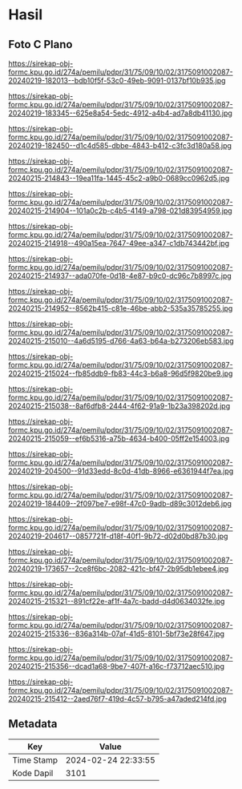 # Hasil

## Foto C Plano

https://sirekap-obj-formc.kpu.go.id/274a/pemilu/pdpr/31/75/09/10/02/3175091002087-20240219-182013--bdb10f5f-53c0-49eb-9091-0137bf10b935.jpg

https://sirekap-obj-formc.kpu.go.id/274a/pemilu/pdpr/31/75/09/10/02/3175091002087-20240219-183345--625e8a54-5edc-4912-a4b4-ad7a8db41130.jpg

https://sirekap-obj-formc.kpu.go.id/274a/pemilu/pdpr/31/75/09/10/02/3175091002087-20240219-182450--d1c4d585-dbbe-4843-b412-c3fc3d180a58.jpg

https://sirekap-obj-formc.kpu.go.id/274a/pemilu/pdpr/31/75/09/10/02/3175091002087-20240215-214843--19ea11fa-1445-45c2-a9b0-0689cc0962d5.jpg

https://sirekap-obj-formc.kpu.go.id/274a/pemilu/pdpr/31/75/09/10/02/3175091002087-20240215-214904--101a0c2b-c4b5-4149-a798-021d83954959.jpg

https://sirekap-obj-formc.kpu.go.id/274a/pemilu/pdpr/31/75/09/10/02/3175091002087-20240215-214918--490a15ea-7647-49ee-a347-c1db743442bf.jpg

https://sirekap-obj-formc.kpu.go.id/274a/pemilu/pdpr/31/75/09/10/02/3175091002087-20240215-214937--ada070fe-0d18-4e87-b9c0-dc96c7b8997c.jpg

https://sirekap-obj-formc.kpu.go.id/274a/pemilu/pdpr/31/75/09/10/02/3175091002087-20240215-214952--8562b415-c81e-46be-abb2-535a35785255.jpg

https://sirekap-obj-formc.kpu.go.id/274a/pemilu/pdpr/31/75/09/10/02/3175091002087-20240215-215010--4a6d5195-d766-4a63-b64a-b273206eb583.jpg

https://sirekap-obj-formc.kpu.go.id/274a/pemilu/pdpr/31/75/09/10/02/3175091002087-20240215-215024--fb85ddb9-fb83-44c3-b6a8-96d5f9820be9.jpg

https://sirekap-obj-formc.kpu.go.id/274a/pemilu/pdpr/31/75/09/10/02/3175091002087-20240215-215038--8af6dfb8-2444-4f62-91a9-1b23a398202d.jpg

https://sirekap-obj-formc.kpu.go.id/274a/pemilu/pdpr/31/75/09/10/02/3175091002087-20240215-215059--ef6b5316-a75b-4634-b400-05ff2e154003.jpg

https://sirekap-obj-formc.kpu.go.id/274a/pemilu/pdpr/31/75/09/10/02/3175091002087-20240219-204500--91d33edd-8c0d-41db-8966-e6361944f7ea.jpg

https://sirekap-obj-formc.kpu.go.id/274a/pemilu/pdpr/31/75/09/10/02/3175091002087-20240219-184409--2f097be7-e98f-47c0-9adb-d89c3012deb6.jpg

https://sirekap-obj-formc.kpu.go.id/274a/pemilu/pdpr/31/75/09/10/02/3175091002087-20240219-204617--0857721f-d18f-40f1-9b72-d02d0bd87b30.jpg

https://sirekap-obj-formc.kpu.go.id/274a/pemilu/pdpr/31/75/09/10/02/3175091002087-20240219-173657--2ce8f6bc-2082-421c-bf47-2b95db1ebee4.jpg

https://sirekap-obj-formc.kpu.go.id/274a/pemilu/pdpr/31/75/09/10/02/3175091002087-20240215-215321--891cf22e-af1f-4a7c-badd-d4d0634032fe.jpg

https://sirekap-obj-formc.kpu.go.id/274a/pemilu/pdpr/31/75/09/10/02/3175091002087-20240215-215336--836a314b-07af-41d5-8101-5bf73e28f647.jpg

https://sirekap-obj-formc.kpu.go.id/274a/pemilu/pdpr/31/75/09/10/02/3175091002087-20240215-215356--dcad1a68-9be7-407f-a16c-f73712aec510.jpg

https://sirekap-obj-formc.kpu.go.id/274a/pemilu/pdpr/31/75/09/10/02/3175091002087-20240215-215412--2aed76f7-419d-4c57-b795-a47aded214fd.jpg


## Metadata

| Key        | Value               |
| ---------- | ------------------- |
| Time Stamp | 2024-02-24 22:33:55 |
| Kode Dapil | 3101                |



